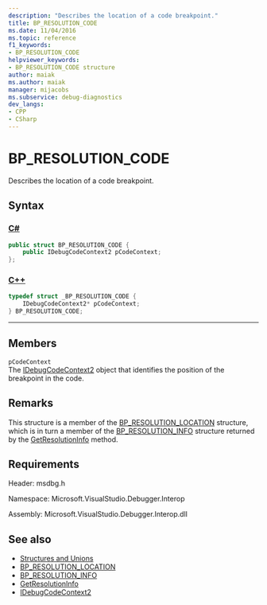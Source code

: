 ```yaml
---
description: "Describes the location of a code breakpoint."
title: BP_RESOLUTION_CODE
ms.date: 11/04/2016
ms.topic: reference
f1_keywords:
- BP_RESOLUTION_CODE
helpviewer_keywords:
- BP_RESOLUTION_CODE structure
author: maiak
ms.author: maiak
manager: mijacobs
ms.subservice: debug-diagnostics
dev_langs:
- CPP
- CSharp
---
```

# BP_RESOLUTION_CODE

Describes the location of a code breakpoint.

## Syntax

### [C#](#tab/csharp)
```csharp
public struct BP_RESOLUTION_CODE {
    public IDebugCodeContext2 pCodeContext;
};
```
### [C++](#tab/cpp)
```cpp
typedef struct _BP_RESOLUTION_CODE {
    IDebugCodeContext2* pCodeContext;
} BP_RESOLUTION_CODE;
```
---

## Members
`pCodeContext`\
The [IDebugCodeContext2](../../../extensibility/debugger/reference/idebugcodecontext2.md) object that identifies the position of the breakpoint in the code.

## Remarks
This structure is a member of the [BP_RESOLUTION_LOCATION](../../../extensibility/debugger/reference/bp-resolution-location.md) structure, which is in turn a member of the [BP_RESOLUTION_INFO](../../../extensibility/debugger/reference/bp-resolution-info.md) structure returned by the [GetResolutionInfo](../../../extensibility/debugger/reference/idebugbreakpointresolution2-getresolutioninfo.md) method.

## Requirements
Header: msdbg.h

Namespace: Microsoft.VisualStudio.Debugger.Interop

Assembly: Microsoft.VisualStudio.Debugger.Interop.dll

## See also
- [Structures and Unions](../../../extensibility/debugger/reference/structures-and-unions.md)
- [BP_RESOLUTION_LOCATION](../../../extensibility/debugger/reference/bp-resolution-location.md)
- [BP_RESOLUTION_INFO](../../../extensibility/debugger/reference/bp-resolution-info.md)
- [GetResolutionInfo](../../../extensibility/debugger/reference/idebugbreakpointresolution2-getresolutioninfo.md)
- [IDebugCodeContext2](../../../extensibility/debugger/reference/idebugcodecontext2.md)
